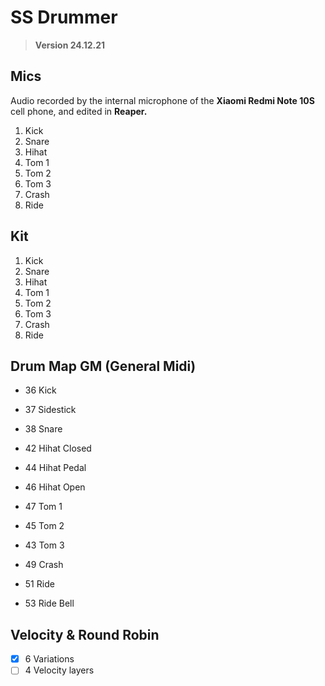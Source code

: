 # SS Drummer

> **Version 24.12.21**

## Mics

Audio recorded by the internal microphone of the **Xiaomi Redmi Note 10S** cell phone, and edited in **Reaper.**

1. Kick
2. Snare
3. Hihat
4. Tom 1
5. Tom 2
6. Tom 3
7. Crash
8. Ride

## Kit
1. Kick
2. Snare
3. Hihat
4. Tom 1
5. Tom 2
6. Tom 3
7. Crash
8. Ride

## Drum Map GM (General Midi)

- 36 Kick
- 37 Sidestick 
- 38 Snare

- 42 Hihat Closed
- 44 Hihat Pedal
- 46 Hihat Open

- 47 Tom 1
- 45 Tom 2
- 43 Tom 3

- 49 Crash
- 51 Ride
- 53 Ride Bell

## Velocity & Round Robin

- [x] 6 Variations
- [ ] 4 Velocity layers